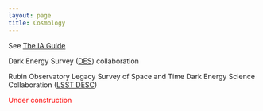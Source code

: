 ```yaml
---
layout: page
title: Cosmology
---
```



See [The IA Guide](https://doi.org/10.21105/astro.2309.08605)

Dark Energy Survey ([DES](https://www.darkenergysurvey.org/)) collaboration

Rubin Observatory Legacy Survey of Space and Time Dark Energy Science Collaboration ([LSST DESC](https://lsstdesc.org/))

<p style="color:red">Under construction</p>
